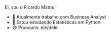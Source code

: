 Ei, sou o Ricardo Matos

- 🔭 Atualmente trabalho com Business Analyst 
- 🌱 Estou estudando Estatísticas em Python
- 😄 Pronouns: ele/dele
